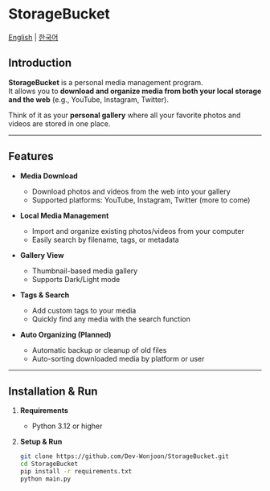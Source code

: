 # StorageBucket

[English](./README.md) | [한국어](./README.ko.md)

## Introduction
**StorageBucket** is a personal media management program.  
It allows you to **download and organize media from both your local storage and the web** (e.g., YouTube, Instagram, Twitter).  

Think of it as your **personal gallery** where all your favorite photos and videos are stored in one place.

---

## Features

- **Media Download**
  - Download photos and videos from the web into your gallery
  - Supported platforms: YouTube, Instagram, Twitter (more to come)

- **Local Media Management**
  - Import and organize existing photos/videos from your computer
  - Easily search by filename, tags, or metadata

- **Gallery View**
  - Thumbnail-based media gallery
  - Supports Dark/Light mode

- **Tags & Search**
  - Add custom tags to your media
  - Quickly find any media with the search function

- **Auto Organizing (Planned)**
  - Automatic backup or cleanup of old files
  - Auto-sorting downloaded media by platform or user

---

## Installation & Run

1. **Requirements**
   - Python 3.12 or higher

2. **Setup & Run**
   ```bash
   git clone https://github.com/Dev-Wonjoon/StorageBucket.git
   cd StorageBucket
   pip install -r requirements.txt
   python main.py
